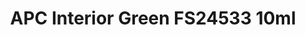 ---
layout: product
title: "APC Interior Green FS24533  10ml"
price: "330" 
desc: "Acrylic Laquer 10mL"
img_path: "/assets/img/RC078.jpg"
brand: "AK "
available: true
special_offer: false
new: false
soon: false
cat: "020000"
subcat: "020200"
subsubcat: "020201"
sifra: "RC078"
popular: false
---